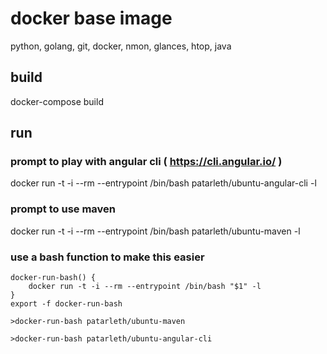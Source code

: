 # docker base image

python, golang, git, docker, nmon, glances, htop, java

## build

docker-compose build

## run

### prompt to play with angular cli ( https://cli.angular.io/ ) 

docker run -t -i --rm --entrypoint /bin/bash patarleth/ubuntu-angular-cli -l

### prompt to use maven

docker run -t -i --rm --entrypoint /bin/bash patarleth/ubuntu-maven -l

### use a bash function to make this easier

```
docker-run-bash() {
    docker run -t -i --rm --entrypoint /bin/bash "$1" -l
}
export -f docker-run-bash

>docker-run-bash patarleth/ubuntu-maven

>docker-run-bash patarleth/ubuntu-angular-cli

```

